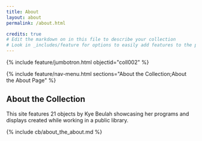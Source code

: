 ```yaml
---
title: About
layout: about
permalink: /about.html

credits: true
# Edit the markdown on in this file to describe your collection
# Look in _includes/feature for options to easily add features to the page
---
```


{% include feature/jumbotron.html objectid="coll002" %}

{% include feature/nav-menu.html sections="About the Collection;About the About Page" %}

## About the Collection

This site features 21 objects by Kye Beulah showcasing her programs and displays created while working in a public library.

<!-- IMPORTANT!!! DELETE this comment and the include below when you are finished editing this page for your collection. The include below introduces about page features. They will show up on your collection's about page until you delete it.  -->
{% include cb/about_the_about.md %} 
